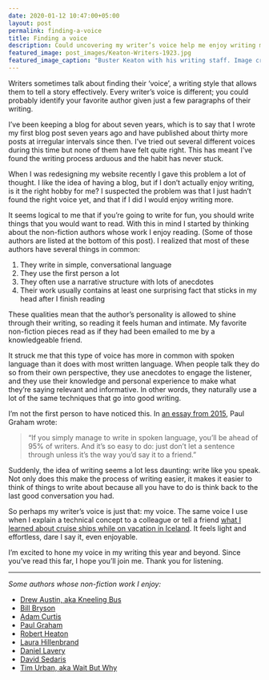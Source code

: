 ```yaml
---
date: 2020-01-12 10:47:00+05:00
layout: post
permalink: finding-a-voice
title: Finding a voice
description: Could uncovering my writer’s voice help me enjoy writing more?
featured_image: post_images/Keaton-Writers-1923.jpg
featured_image_caption: "Buster Keaton with his writing staff. Image credit: [Wikimedia Commons](https://commons.wikimedia.org/wiki/File:Keaton-Writers-1923.jpg)"
---
```


Writers sometimes talk about finding their ‘voice’, a writing style that allows them to tell a story effectively. Every writer’s voice is different; you could probably identify your favorite author given just a few paragraphs of their writing.

I’ve been keeping a blog for about seven years, which is to say that I wrote my first blog post seven years ago and have published about thirty more posts at irregular intervals since then. I’ve tried out several different voices during this time but none of them have felt quite right. This has meant I’ve found the writing process arduous and the habit has never stuck.

When I was redesigning my website recently I gave this problem a lot of thought. I like the idea of having a blog, but if I don’t actually enjoy writing, is it the right hobby for me? I suspected the problem was that I just hadn’t found the right voice yet, and that if I did I would enjoy writing more.

It seems logical to me that if you’re going to write for fun, you should write things that you would want to read. With this in mind I started by thinking about the non-fiction authors whose work I enjoy reading. (Some of those authors are listed at the bottom of this post). I realized that most of these authors have several things in common:

1. They write in simple, conversational language
2. They use the first person a lot
3. They often use a narrative structure with lots of anecdotes 
4. Their work usually contains at least one surprising fact that sticks in my head after I finish reading

These qualities mean that the author’s personality is allowed to shine through their writing, so reading it feels human and intimate. My favorite non-fiction pieces read as if they had been emailed to me by a knowledgeable friend.

It struck me that this type of voice has more in common with spoken language than it does with most written language. When people talk they do so from their own perspective, they use anecdotes to engage the listener, and they use their knowledge and personal experience to make what they’re saying relevant and informative. In other words, they naturally use a lot of the same techniques that go into good writing.

I’m not the first person to have noticed this. In [an essay from 2015](http://www.paulgraham.com/talk.html), Paul Graham wrote:

> “If you simply manage to write in spoken language, you’ll be ahead of 95% of writers. And it’s so easy to do: just don’t let a sentence through unless it’s the way you’d say it to a friend.”

Suddenly, the idea of writing seems a lot less daunting: write like you speak. Not only does this make the process of writing easier, it makes it easier to think of things to write about because all you have to do is think back to the last good conversation you had.

So perhaps my writer’s voice is just that: my voice. The same voice I use when I explain a technical concept to a colleague or tell a friend [what I learned about cruise ships while on vacation in Iceland](/disney-earth/). It feels light and effortless, dare I say it, even enjoyable.

I’m excited to hone my voice in my writing this year and beyond. Since you’ve read this far, I hope you’ll join me. Thank you for listening.

---

_Some authors whose non-fiction work I enjoy:_

* [Drew Austin, aka Kneeling Bus](https://kneelingbus.substack.com/p/108-grids-ladders-and-malls)
* [Bill Bryson](https://www.google.com/books/edition/One_Summer/kI-n6fWpq98C?hl=en&gbpv=1&printsec=frontcover)
* [Adam Curtis](https://www.bbc.co.uk/blogs/adamcurtis/entries/2989a78a-ee94-385e-808f-c9c7c38d1cb7)
* [Paul Graham](http://www.paulgraham.com/work.html)
* [Robert Heaton](https://robertheaton.com/2019/06/17/childbirth-a-fathers-eye-view/)
* [Laura Hillenbrand](https://www.newyorker.com/magazine/2003/07/07/a-sudden-illness)
* [Daniel Lavery](https://www.shatnerchatner.com/p/american-on-american-action-abroad-sorry-for-travel-writing-at-you)
* [David Sedaris](https://www.newyorker.com/magazine/2019/12/02/hurricane-season)
* [Tim Urban, aka Wait But Why](https://waitbutwhy.com/2015/01/artificial-intelligence-revolution-1.html)
